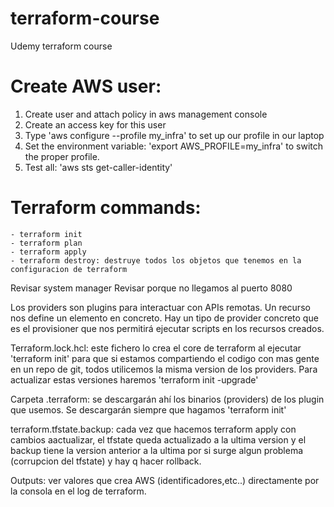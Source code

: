 # terraform-course
Udemy terraform course

# Create AWS user:
 1. Create user and attach policy in aws management console
 2. Create an access key for this user
 3. Type 'aws configure --profile my_infra' to set up our profile in our laptop
 4. Set the environment variable: 'export AWS_PROFILE=my_infra' to switch the proper profile.
 5. Test all: 'aws sts get-caller-identity'

# Terraform commands:
    - terraform init
    - terraform plan
    - terraform apply
    - terraform destroy: destruye todos los objetos que tenemos en la configuracion de terraform


Revisar system manager
Revisar porque no llegamos al puerto 8080

Los providers son plugins para interactuar con APIs remotas.
Un recurso nos define un elemento en concreto.
Hay un tipo de provider concreto que es el provisioner que nos permitirá ejecutar scripts en los recursos creados.

Terraform.lock.hcl: este fichero lo crea el core de terraform al ejecutar 'terraform init' para que si estamos compartiendo el codigo con mas gente en un repo de git, todos utilicemos la misma version de los providers. Para actualizar estas versiones haremos 'terraform init -upgrade'

Carpeta .terraform: se descargarán ahí los binarios (providers) de los plugin que usemos. Se descargarán siempre que hagamos 'terraform init'

terraform.tfstate.backup: cada vez que hacemos terraform apply con cambios aactualizar, el tfstate queda actualizado a la ultima version y el backup tiene la version anterior a la ultima por si surge algun problema (corrupcion del tfstate) y hay q hacer rollback.

Outputs: ver valores que crea AWS (identificadores,etc..) directamente por la consola en el log de terraform.